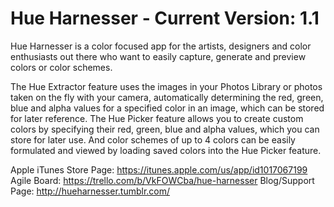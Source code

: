 # Hue Harnesser - Current Version: 1.1

  Hue Harnesser is a color focused app for the artists, designers and color enthusiasts out there who want to easily capture, generate and preview colors or color schemes.

  The Hue Extractor feature uses the images in your Photos Library or photos taken on the fly with your camera, automatically determining the red, green, blue and alpha values for a specified color in an image, which can be stored for later reference. The Hue Picker feature allows you to create custom colors by specifying their red, green, blue and alpha values, which you can store for later use. And color schemes of up to 4 colors can be easily formulated and viewed by loading saved colors into the Hue Picker feature.

Apple iTunes Store Page: https://itunes.apple.com/us/app/id1017067199
Agile Board: https://trello.com/b/VkFOWCba/hue-harnesser
Blog/Support Page: http://hueharnesser.tumblr.com/
